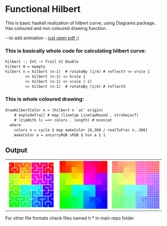 # Functional Hilbert
This is basic haskell realization of hilbert curve, using Diagrams package.
Has coloured and non coloured drawing function.

--to add animation - [just open pdf :)](https://github.com/kanashimia/Throw-Away-Projects/blob/master/FunctionalHilbert/h-animated_compressed.pdf)

### This is basically whole code for calculating hilbert curve:

```
hilbert :: Int -> Trail V2 Double
hilbert 0 = mempty
hilbert n = hilbert (n-1)  # rotateBy (1/4) # reflectY <> vrule 1
         <> hilbert (n-1) <> hrule 1
         <> hilbert (n-1) <> vrule (-1)
         <> hilbert (n-1)  # rotateBy (1/4) # reflectX
```
### This is whole coloured drawing:
```
drawHilbertColor n = (hilbert n `at` origin)
    # explodeTrail # map (lineCap LineCapRound . strokeLocT)
    # (zipWith lc =<< colors . length) # mconcat
  where
    colors n = cycle $ map makeColor [0,360 / realToFrac n..360]
    makeColor a = uncurryRGB sRGB $ hsv a 1 1
```

## Output

<table class="tg">
  <tr>
    <th class="tg-yw4l"><img src="h-small.png"></th>
    <th class="tg-yw4l"><img src="h-animated.png"></th>
    <th class="tg-yw4l"><img src="h.png"></th>
  </tr>

</table>

For other file formats check files named h.* in main repo folder


